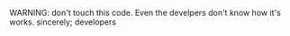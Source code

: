 WARNING:
don't touch this code. Even the develpers don't know how it's works.
sincerely;
developers
